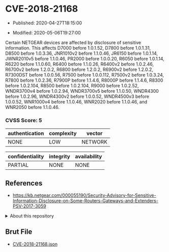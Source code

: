 # CVE-2018-21168

- Published: 2020-04-27T18:15:00

- Modified: 2020-05-06T19:27:00

Certain NETGEAR devices are affected by disclosure of sensitive information. This affects D7000 before 1.0.1.52, D7800 before 1.0.1.31, D8500 before 1.0.3.36, JNR1010v2 before 1.1.0.46, JR6150 before 1.0.1.14, JWNR2010v5 before 1.1.0.46, PR2000 before 1.0.0.20, R6050 before 1.0.1.14, R6220 before 1.1.0.60, R6400 before 1.1.0.26, R6400v2 before 1.0.2.46, R6700v2 before 1.2.0.2, R6800 before 1.2.0.2, R6900v2 before 1.2.0.2, R7300DST before 1.0.0.56, R7500 before 1.0.0.112, R7500v2 before 1.0.3.24, R7800 before 1.0.2.36, R7900P before 1.1.4.6, R8000P before 1.1.4.6, R8300 before 1.0.2.104, R8500 before 1.0.2.104, R9000 before 1.0.2.52, WNDR3700v4 before 1.0.2.94, WNDR3700v5 before 1.1.0.50, WNDR4300 before 1.0.2.96, WNDR4300v2 before 1.0.0.52, WNDR4500v3 before 1.0.0.52, WNR1000v4 before 1.1.0.46, WNR2020 before 1.1.0.46, and WNR2050 before 1.1.0.46.

### CVSS Score: **5**

| authentication | complexity | vector |
| --- | --- | --- |
| NONE | LOW | NETWORK |

| confidentiality | integrity | availability |
| --- | --- | --- |
| PARTIAL | NONE | NONE |

## References

* https://kb.netgear.com/000055190/Security-Advisory-for-Sensitive-Information-Disclosure-on-Some-Routers-Gateways-and-Extenders-PSV-2017-3059

<details>
<summary>About this repository</summary> 

  This repository is part of the project [Live Hack CVE](https://github.com/Live-Hack-CVE). Main website can be found [www.live-hack.org](https://www.live-hack.org) 
  
  Made by [Sn0wAlice](https://github.com/Sn0wAlice) for the people that care about security and need to have a feed of the latest CVEs. Hope you enjoy it, don't forget to star the repo and follow me on [Twitter](https://twitter.com/Sn0wAlice) and [Github](https://github.com/Sn0wAlice). And that is my [personnal website](https://www.alice-snow.me/)

  - [Home Page](https://github.com/Live-Hack-CVE)
  - [Framework](https://github.com/Live-Hack-CVE/cve-framework)
  - [CVE database](https://github.com/Live-Hack-CVE/full_database)
  - [Changelog](https://github.com/Live-Hack-CVE/Changelog)
</details>

## Brut File

* [CVE-2018-21168.json](https://raw.githubusercontent.com/Live-Hack-CVE/full_database/main/cves/2018/CVE-2018-21168.json)

